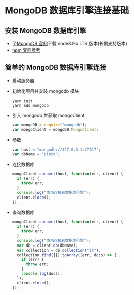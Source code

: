 # MongoDB 数据库引擎连接基础

## 安装 MongoDB 数据库引擎

* 至[MongoDB 官网](https://www.mongodb.com/)下载 node8.9.x LTS 版本(长期支持版本)
* [npm 文档参考](https://www.npmjs.com/package/mongodb)

## 简单的 MongoDB 数据库引擎连接

* 启动服务器

* 初始化项目并安装 mongodb 模块

  ```plaintext
  yarn init
  yarn add mongodb
  ```

* 引入 mongodb 并获取 mongoClient

  ```js
  var mongoDB = require("mongodb");
  var mongoClient = mongoDB.MongoClient;
  ```

* 参数

  ```js
  var host = "mongodb://127.0.0.1:27017";
  var dbName = "pinza";
  ```

* 连接数据库

  ```js
  mongoClient.connect(host, function(err, client) {
    if (err) {
      throw err;
    }
    console.log("成功连接到数据库引擎");
    client.close();
  });
  ```

* 查询数据库

  ```js
  mongoClient.connect(host, function(err, client) {
    if (err) {
      throw err;
    }
    console.log("成功连接到数据库引擎");
    var db = client.db(dbName);
    var collection = db.collection("it");
    collection.find({}).toArray((err, docs) => {
      if (err) {
        throw err;
      }
      console.log(docs);
    });
    client.close();
  });
  ```
